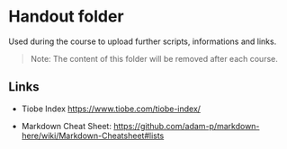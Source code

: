 # Handout folder

Used during the course to upload further scripts, informations and links. 

> Note: The content of this folder will be removed after each course.


## Links

- Tiobe Index
  https://www.tiobe.com/tiobe-index/ 

- Markdown Cheat Sheet:
  https://github.com/adam-p/markdown-here/wiki/Markdown-Cheatsheet#lists 